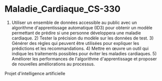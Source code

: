 # Maladie_Cardiaque_CS-330
1) Utiliser un ensemble de données accessible au public avec un algorithme d'apprentissage automatique (ID3) pour obtenir un modèle permettant de prédire si une personne développera une maladie cardiaque. 2) Tester la précision du modèle sur les données de test. 3) Générer des règles qui peuvent être utilisées pour expliquer les prédictions et les recommandations. 4) Mettre en œuvre un outil qui indique les traitements possibles pour éviter les maladies cardiaques. 5) Améliorer les performances de l'algorithme d'apprentissage et proposer de nouvelles améliorations au processus.


Projet d'intelligence artificielle 
